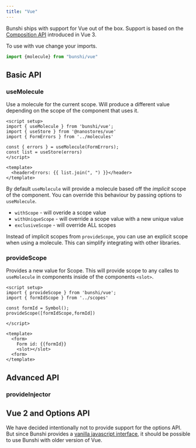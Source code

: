 ```yaml
---
title: "Vue"
---
```


Bunshi ships with support for Vue out of the box. Support is based on the [Composition API](https://vuejs.org/guide/extras/composition-api-faq.html) introduced in Vue 3.

To use with vue change your imports.

```js
import {molecule} from "bunshi/vue"
```

## Basic API

### useMolecule

Use a molecule for the current scope. Will produce a different value depending on the scope of the component that uses it.

```vue
<script setup>
import { useMolecule } from 'bunshi/vue';
import { useStore } from '@nanostores/vue'
import { FormErrors } from '../molecules'

const { errors } = useMolecule(FormErrors);
const list = useStore(errors)
</script>

<template>
  <header>Errors: {{ list.join(", ") }}</header>
</template>
```

By default `useMolecule` will provide a molecule based off the _implicit_ scope of the component. You can override this behaviour by passing options to `useMolecule`.

- `withScope` - will overide a scope value
- `withUniqueScope` - will override a scope value with a new unique value 
- `exclusiveScope` - will override ALL scopes

Instead of implicit scopes from `provideScope`, you can use an explicit scope when using a molecule. This can simplify integrating with other libraries.

### provideScope

Provides a new value for Scope. This will provide scope to any calles to `useMolecule` in components inside of the components `<slot>`.

```vue
<script setup>
import { provideScope } from 'bunshi/vue';
import { formIdScope } from '../scopes'

const formId = Symbol();
provideScope([formIdScope,formId])

</script>

<template>
  <form>
    Form id: {{formId}}
    <slot></slot>
  <form>
</template>
```

## Advanced API


### provideInjector



## Vue 2 and Options API

We have decided intentionally not to provide support for the options API. But since Bunshi provides a [vanilla javascript interface](/vanilla), it should be possible to use Bunshi with older version of Vue.